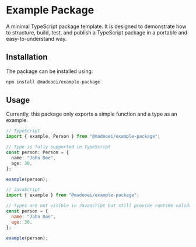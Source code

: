 # Example Package

A minimal TypeScript package template. It is designed to demonstrate how to structure, build, test, and publish a TypeScript package in a portable and easy-to-understand way.

## Installation

The package can be installed using:

```bash
npm install @madooei/example-package
```

## Usage

Currently, this package only exports a simple function and a type as an example.

```typescript
// TypeScript
import { example, Person } from "@madooei/example-package";

// Type is fully supported in TypeScript
const person: Person = {
  name: "John Doe",
  age: 30,
};

example(person);
```

```javascript
// JavaScript
import { example } from "@madooei/example-package";

// Types are not visible in JavaScript but still provide runtime validation
const person = {
  name: "John Doe",
  age: 30,
};

example(person);
```
